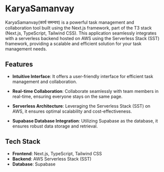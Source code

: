 # KaryaSamanvay

KaryaSamanvay(कार्य समन्वय) is a powerful task management and collaboration tool built using the Next.js framework, part of the T3 stack (Next.js, TypeScript, Tailwind CSS). This application seamlessly integrates with a serverless backend hosted on AWS using the Serverless Stack (SST) framework, providing a scalable and efficient solution for your task management needs.

## Features

- **Intuitive Interface**: It offers a user-friendly interface for efficient task management and collaboration.

- **Real-time Collaboration**: Collaborate seamlessly with team members in real-time, ensuring everyone stays on the same page.

- **Serverless Architecture**: Leveraging the Serverless Stack (SST) on AWS, it ensures optimal scalability and cost-effectiveness.

- **Supabase Database Integration**: Utilizing Supabase as the database, it ensures robust data storage and retrieval.

## Tech Stack

- **Frontend**: Next.js, TypeScript, Tailwind CSS
- **Backend**: AWS Serverless Stack (SST)
- **Database**: Supabase
